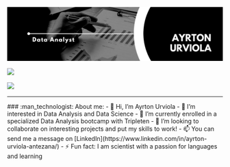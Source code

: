 <div id="header" align="center">
  <img decoding="async" src="https://github.com/aurvantGitHub/aurvantGitHub/blob/main/GithubBanner.png" width="800"/>
</div>

[![](https://img.shields.io/badge/LinkedIn-0077B5?style=for-the-badge&logo=linkedin&logoColor=white)](https://www.linkedin.com/in/ayrton-urviola-antezana/)


![](https://komarev.com/ghpvc/?username=aurvantGitHub)

---
 <div id="header" align="left">
### :man_technologist: About me:
    - 👋 Hi, I’m Ayrton Urviola
    - 👀 I’m interested in Data Analysis and Data Science
    - 🌱 I’m currently enrolled in a specialized Data Analysis bootcamp with Tripleten
    - 💞️ I’m looking to collaborate on interesting projects and put my skills to work!
    - 📫 You can send me a message on [LinkedIn](https://www.linkedin.com/in/ayrton-urviola-antezana/)
    - ⚡ Fun fact: I am scientist with a passion for languages and learning


<!---
aurvantGitHub/aurvantGitHub is a ✨ special ✨ repository because its `README.md` (this file) appears on your GitHub profile.
You can click the Preview link to take a look at your changes.
--->
